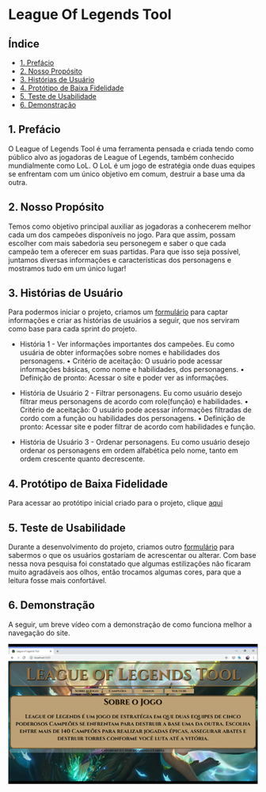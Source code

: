 # League Of Legends Tool

## Índice
* [1. Prefácio](#1-prefácio)
* [2. Nosso Propósito](#2-nosso-propósito)
* [3. Histórias de Usuário](#3-histórias-de-usuário)
* [4. Protótipo de Baixa Fidelidade](#4-protótipo-de-baixa-fidelidade)
* [5. Teste de Usabilidade](#5-teste-de-usabilidade)
* [6. Demonstração](#6-demonstração)

## 1. Prefácio

O League of Legends Tool é uma ferramenta pensada e criada tendo como público alvo as jogadoras de League of Legends, também conhecido mundialmente como LoL. O LoL é um jogo de estratégia onde duas equipes se enfrentam com um único objetivo em comum, destruir a base uma da outra. 

## 2. Nosso Propósito

Temos como objetivo principal auxiliar as jogadoras a conhecerem melhor cada um dos campeões disponíveis no jogo. Para que assim, possam escolher com mais sabedoria seu personegem e saber o que cada campeão tem a oferecer em suas partidas. Para que isso seja possível, juntamos diversas informações e características dos personagens e mostramos tudo em um único lugar!

## 3. Histórias de Usuário

Para podermos iniciar o projeto, criamos um <a href="https://forms.gle/6u3gsPZH42MYaTvf9">formulário</a> para captar informações e criar as histórias de usuários a seguir, que nos serviram como base para cada sprint do projeto.

* História 1 - Ver informações importantes dos campeões.
Eu como usuária de obter informações sobre nomes e habilidades dos personagens.
•	Critério de aceitação: O usuário pode acessar informações básicas, como nome e habilidades, dos personagens.
•	Definição de pronto: Acessar o site e poder ver as informações.

* História de Usuário 2 - Filtrar personagens.
Eu como usuário desejo filtrar meus personagens de acordo com role(função) e habilidades.
•	Critério de aceitação: O usuário pode acessar informações filtradas de cordo com a função ou habilidades dos personagens.
•	Definição de pronto: Acessar site e poder filtrar de acordo com habilidades e função.

* História de Usuário 3 - Ordenar personagens.
Eu como usuário desejo ordenar os personagens em ordem alfabética pelo nome, tanto em ordem crescente quanto decrescente. 

## 4. Protótipo de Baixa Fidelidade

Para acessar ao protótipo inicial criado para o projeto, clique <a href="https://marvelapp.com/e614gih">aqui</a>

## 5. Teste de Usabilidade

Durante a desenvolvimento do projeto, criamos outro <a href="https://forms.gle/qX1Jeb9ibYCqJa1x5">formulário</a> para sabermos o que os usuários gostariam de acrescentar ou alterar. Com base nessa nova pesquisa foi constatado que algumas estilizações não ficaram muito agradáveis aos olhos, então trocamos algumas cores, para que a leitura fosse mais confortável. 

## 6. Demonstração

A seguir, um breve vídeo com a demonstração de como funciona melhor a navegação do site.

<a href="https://www.youtube.com/watch?v=mQaeHmNLw7c" rel="nofollow">
    <img src="Capa Demo.png" alt="Demonstração League Of Legends Tool" data-canonical-src="Capa Demo.png" style="max-width:100%;">
</a>